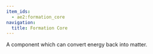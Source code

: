```yaml
---
item_ids:
  - ae2:formation_core
navigation:
  title: Formation Core
---
```


A component which can convert energy back into matter.

<RecipeFor id="formation_core" />
